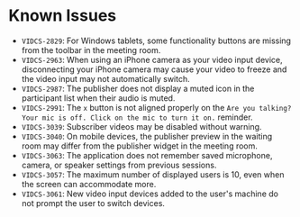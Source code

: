 # Known Issues
- `VIDCS-2829`: For Windows tablets, some functionality buttons are missing from the toolbar in the meeting room.
- `VIDCS-2963`: When using an iPhone camera as your video input device, disconnecting your iPhone camera may cause your video to freeze and the video input may not automatically switch.
- `VIDCS-2987`: The publisher does not display a muted icon in the participant list when their audio is muted.
- `VIDCS-2991`: The `x` button is not aligned properly on the `Are you talking? Your mic is off. Click on the mic to turn it on.` reminder.
- `VIDCS-3039`: Subscriber videos may be disabled without warning.
- `VIDCS-3040`: On mobile devices, the publisher preview in the waiting room may differ from the publisher widget in the meeting room.
- `VIDCS-3063`: The application does not remember saved microphone, camera, or speaker settings from previous sessions.
- `VIDCS-3057`: The maximum number of displayed users is 10, even when the screen can accommodate more.
- `VIDCS-3061`: New video input devices added to the user's machine do not prompt the user to switch devices.
